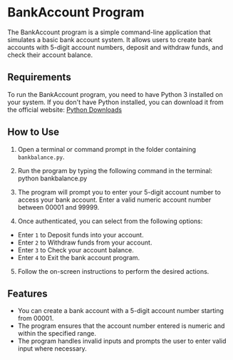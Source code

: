 # BankAccount Program

The BankAccount program is a simple command-line application that simulates a basic bank account system. It allows users to create bank accounts with 5-digit account numbers, deposit and withdraw funds, and check their account balance.

## Requirements

To run the BankAccount program, you need to have Python 3 installed on your system. If you don't have Python installed, you can download it from the official website: [Python Downloads](https://www.python.org/downloads/)

## How to Use

1. Open a terminal or command prompt in the folder containing `bankbalance.py`.

2. Run the program by typing the following command in the terminal: python bankbalance.py


3. The program will prompt you to enter your 5-digit account number to access your bank account. Enter a valid numeric account number between 00001 and 99999.

4. Once authenticated, you can select from the following options:

- Enter `1` to Deposit funds into your account.
- Enter `2` to Withdraw funds from your account.
- Enter `3` to Check your account balance.
- Enter `4` to Exit the bank account program.

5. Follow the on-screen instructions to perform the desired actions.

## Features

- You can create a bank account with a 5-digit account number starting from 00001.
- The program ensures that the account number entered is numeric and within the specified range.
- The program handles invalid inputs and prompts the user to enter valid input where necessary.



